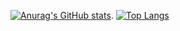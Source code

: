 [![Anurag's GitHub stats](https://github-readme-stats.vercel.app/api?username=Kinoshita0623)](https://github.com/anuraghazra/github-readme-stats). 
[![Top Langs](https://github-readme-stats.vercel.app/api/top-langs/?username=Kinoshita0623&langs_count=8)](https://github.com/anuraghazra/github-readme-stats)
